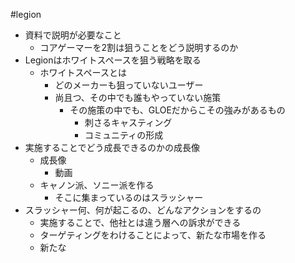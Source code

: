 #legion 

* 資料で説明が必要なこと
	* コアゲーマーを2割は狙うことをどう説明するのか
* Legionはホワイトスペースを狙う戦略を取る
	* ホワイトスペースとは
		* どのメーカーも狙っていないユーザー
		* 尚且つ、その中でも誰もやっていない施策
			* その施策の中でも、GLOEだからこその強みがあるもの
				* 刺さるキャスティング
				* コミュニティの形成
* 実施することでどう成長できるのかの成長像
	* 成長像
		* 動画
	* キャノン派、ソニー派を作る
		* そこに集まっているのはスラッシャー
* スラッシャー何、何が起こるの、どんなアクションをするの
	* 実施することで、他社とは違う層への訴求ができる
	* ターゲティングをわけることによって、新たな市場を作る
	* 新たな


